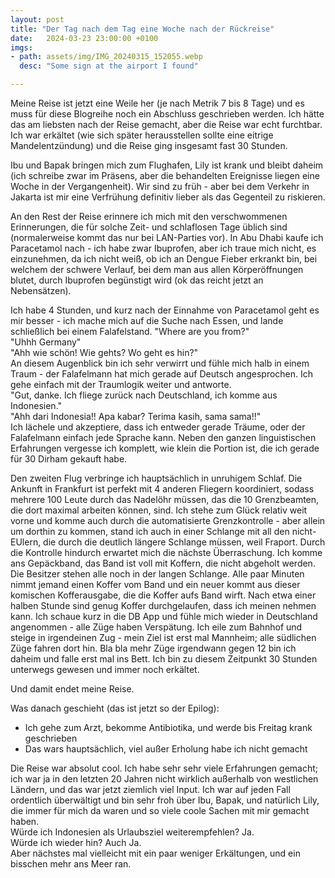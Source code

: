 ```yaml
---
layout: post
title: "Der Tag nach dem Tag eine Woche nach der Rückreise"
date:   2024-03-23 23:00:00 +0100
imgs: 
- path: assets/img/IMG_20240315_152055.webp
  desc: "Some sign at the airport I found"

---
```


Meine Reise ist jetzt eine Weile her (je nach Metrik 7 bis 8 Tage) und es muss für diese Blogreihe noch ein Abschluss geschrieben werden. 
Ich hätte das am liebsten nach der Reise gemacht, aber die Reise war echt furchtbar. Ich war erkältet (wie sich später herausstellen sollte eine eitrige Mandelentzündung) und die Reise ging insgesamt fast 30 Stunden. 

Ibu und Bapak bringen mich zum Flughafen, Lily ist krank und bleibt daheim (ich schreibe zwar im Präsens, aber die behandelten Ereignisse liegen eine Woche in der Vergangenheit).
Wir sind zu früh - aber bei dem Verkehr in Jakarta ist mir eine Verfrühung definitiv lieber als das Gegenteil zu riskieren. 

An den Rest der Reise erinnere ich mich mit den verschwommenen Erinnerungen, die für solche Zeit- und schlaflosen Tage üblich sind (normalerweise kommt das nur bei LAN-Parties vor).
In Abu Dhabi kaufe ich Paracetamol nach - ich habe zwar Ibuprofen, aber ich traue mich nicht, es einzunehmen, da ich nicht weiß, ob ich an Dengue Fieber erkrankt bin, bei welchem der schwere Verlauf, bei dem man aus allen Körperöffnungen blutet, durch Ibuprofen begünstigt wird (ok das reicht jetzt an Nebensätzen).

Ich habe 4 Stunden, und kurz nach der Einnahme von Paracetamol geht es mir besser - ich mache mich auf die Suche nach Essen, und lande schließlich bei einem Falafelstand. 
"Where are you from?"   
"Uhhh Germany"   
"Ahh wie schön! Wie gehts? Wo geht es hin?"   
An diesem Augenblick bin ich sehr verwirrt und fühle mich halb in einem Traum - der Falafelmann hat mich gerade auf Deutsch angesprochen. Ich gehe einfach mit der Traumlogik weiter und antworte.    
"Gut, danke. Ich fliege zurück nach Deutschland, ich komme aus Indonesien."    
"Ahh dari Indonesia!! Apa kabar? Terima kasih, sama sama!!"   
Ich lächele und akzeptiere, dass ich entweder gerade Träume, oder der Falafelmann einfach jede Sprache kann.
Neben den ganzen linguistischen Erfahrungen vergesse ich komplett, wie klein die Portion ist, die ich gerade für 30 Dirham gekauft habe. 

Den zweiten Flug verbringe ich hauptsächlich in unruhigem Schlaf. 
Die Ankunft in Frankfurt ist perfekt mit 4 anderen Fliegern koordiniert, sodass mehrere 100 Leute durch das Nadelöhr müssen, das die 10 Grenzbeamten, die dort maximal arbeiten können, sind. Ich stehe zum Glück relativ weit vorne und komme auch durch die automatisierte Grenzkontrolle - aber allein um dorthin zu kommen, stand ich auch in einer Schlange mit all den nicht-EUlern, die durch die deutlich längere Schlange müssen, weil Fraport. 
Durch die Kontrolle hindurch erwartet mich die nächste Überraschung. Ich komme ans Gepäckband, das Band ist voll mit Koffern, die nicht abgeholt werden. Die Besitzer stehen alle noch in der langen Schlange. Alle paar Minuten nimmt jemand einen Koffer vom Band und ein neuer kommt aus dieser komischen Kofferausgabe, die die Koffer aufs Band wirft. 
Nach etwa einer halben Stunde sind genug Koffer durchgelaufen, dass ich meinen nehmen kann. Ich schaue kurz in die DB App und fühle mich wieder in Deutschland angenommen - alle Züge haben Verspätung. 
Ich eile zum Bahnhof und steige in irgendeinen Zug - mein Ziel ist erst mal Mannheim; alle südlichen Züge fahren dort hin. 
Bla bla mehr Züge irgendwann gegen 12 bin ich daheim und falle erst mal ins Bett. Ich bin zu diesem Zeitpunkt 30 Stunden unterwegs gewesen und immer noch erkältet. 

Und damit endet meine Reise. 

Was danach geschieht (das ist jetzt so der Epilog):
- Ich gehe zum Arzt, bekomme Antibiotika, und werde bis Freitag krank geschrieben 
- Das wars hauptsächlich, viel außer Erholung habe ich nicht gemacht 

Die Reise war absolut cool. Ich habe sehr sehr viele Erfahrungen gemacht; ich war ja in den letzten 20 Jahren nicht wirklich außerhalb von westlichen Ländern, und das war jetzt ziemlich viel Input. 
Ich war auf jeden Fall ordentlich überwältigt und bin sehr froh über Ibu, Bapak, und natürlich Lily, die immer für mich da waren und so viele coole Sachen mit mir gemacht haben.   
Würde ich Indonesien als Urlaubsziel weiterempfehlen? Ja.    
Würde ich wieder hin? Auch Ja.   
Aber nächstes mal vielleicht mit ein paar weniger Erkältungen, und ein bisschen mehr ans Meer ran. 
